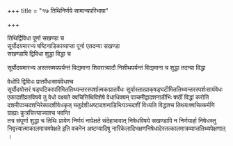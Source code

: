 +++
title = "१७ तिथिनिर्णये सामान्यपरिभाषा"

+++

तिथिर्द्विविधा पूर्णा सखण्डा च  
सूर्योदयमारभ्य षष्टिनाडिकाव्याप्ता पूर्ना एतदन्या सखण्डा  
सखण्डापि द्विविधा  शुद्धा विद्धा च

सूर्योदयमारभ्य अस्तसमयपर्यन्तं विद्यमाना शिवरात्र्यादौ निशीथपर्यन्तं विद्यमाना च शुद्धा तदन्या विद्धा

वेधोपि द्विविधः प्रातर्वेधःसायंवेधश्च  
सूर्योदयोत्तरं षड्‌घटिकापरिमिततिथ्यन्तरस्पर्शात्मकःप्रातर्वेधः
सूर्यास्तात्प्राक्‌षड्‌घटीमिततिथ्यन्तरस्पर्शःसायंवेधः  
एकादशीव्रतविषये तु वेधो वक्ष्यते क्वचित्तिथिविशेषे वेधाधिक्यम् पञ्चमीद्वादशनाडीभिः षष्ठीं विद्धां करोति दशमीपञ्चदशभिरेकादशीवेधकृत् चतुर्दशीअष्टादशनाडिभिःपञ्चदशीं विध्यति विद्धाश्च तिथयःक्वचित्कर्मणि ग्राह्याः कुत्रचित्त्याज्याश्च भवन्ति  
तत्र संपूर्णा शुद्धा च तिथिः प्रायेण निर्णयं नापेक्षते संदेहाभावात् निषेधविषये सखण्डापि न निर्णयार्हा निषेधस्तु निवृत्त्यात्माकालमात्रमपेक्षते इति वचनेन अष्टम्यादिषु नारिकेलादिभक्षणनिषेधादेस्तत्कालमात्रव्याप्ततिथ्यपेक्षणात् ।
